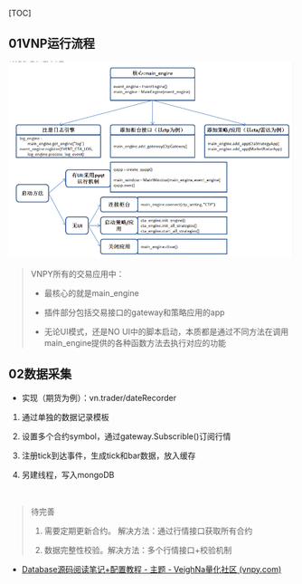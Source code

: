 [TOC]

## 01VNP运行流程

![](.\images\01.png)

> VNPY所有的交易应用中：
> 
> + 最核心的就是main_engine
> 
> + 插件部分包括交易接口的gateway和策略应用的app
> 
> + 无论UI模式，还是NO UI中的脚本启动，本质都是通过不同方法在调用main_engine提供的各种函数方法去执行对应的功能

## 02数据采集

+ 实现（期货为例）：vn.trader/dateRecorder
1. 通过单独的数据记录模板

2. 设置多个合约symbol，通过gateway.Subscrible()订阅行情

3. 注册tick到达事件，生成tick和bar数据，放入缓存

4. 另建线程，写入mongoDB

   

> 待完善
> 
> 1. 需要定期更新合约。 解决方法：通过行情接口获取所有合约
> 
> 2. 数据完整性校验。解决方法：多个行情接口+校验机制

+ [Database源码阅读笔记+配置教程 - 主题 - VeighNa量化社区 (vnpy.com)](https://www.vnpy.com/forum/topic/805-databaseyuan-ma-yue-du-bi-ji-+pei-zhi-jiao-cheng)